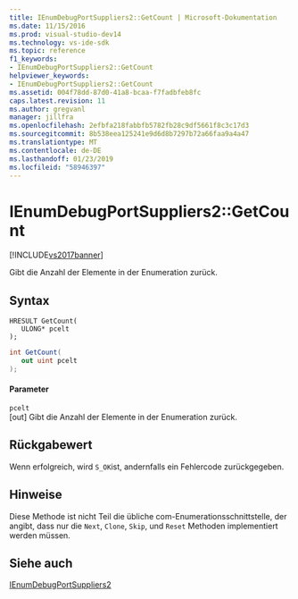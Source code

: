 ```yaml
---
title: IEnumDebugPortSuppliers2::GetCount | Microsoft-Dokumentation
ms.date: 11/15/2016
ms.prod: visual-studio-dev14
ms.technology: vs-ide-sdk
ms.topic: reference
f1_keywords:
- IEnumDebugPortSuppliers2::GetCount
helpviewer_keywords:
- IEnumDebugPortSuppliers2::GetCount
ms.assetid: 004f78dd-87d0-41a8-bcaa-f7fadbfeb8fc
caps.latest.revision: 11
ms.author: gregvanl
manager: jillfra
ms.openlocfilehash: 2efbfa218fabbfb5782fb28c9df5661f8c3c17d3
ms.sourcegitcommit: 8b538eea125241e9d6d8b7297b72a66faa9a4a47
ms.translationtype: MT
ms.contentlocale: de-DE
ms.lasthandoff: 01/23/2019
ms.locfileid: "58946397"
---
```

# <a name="ienumdebugportsuppliers2getcount"></a>IEnumDebugPortSuppliers2::GetCount
[!INCLUDE[vs2017banner](../../../includes/vs2017banner.md)]

Gibt die Anzahl der Elemente in der Enumeration zurück.  
  
## <a name="syntax"></a>Syntax  
  
```cpp#  
HRESULT GetCount(  
   ULONG* pcelt  
);  
```  
  
```csharp  
int GetCount(  
   out uint pcelt  
);  
```  
  
#### <a name="parameters"></a>Parameter  
 `pcelt`  
 [out] Gibt die Anzahl der Elemente in der Enumeration zurück.  
  
## <a name="return-value"></a>Rückgabewert  
 Wenn erfolgreich, wird `S_OK`ist, andernfalls ein Fehlercode zurückgegeben.  
  
## <a name="remarks"></a>Hinweise  
 Diese Methode ist nicht Teil die übliche com-Enumerationsschnittstelle, der angibt, dass nur die `Next`, `Clone`, `Skip`, und `Reset` Methoden implementiert werden müssen.  
  
## <a name="see-also"></a>Siehe auch  
 [IEnumDebugPortSuppliers2](../../../extensibility/debugger/reference/ienumdebugportsuppliers2.md)

